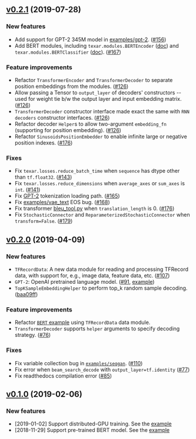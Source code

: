 
## [v0.2.1](https://github.com/asyml/texar/releases/tag/v0.2.1) (2019-07-28)

### New features

* Add support for GPT-2 345M model in [examples/gpt-2](https://github.com/asyml/texar/tree/master/examples/gpt-2). ([#156](https://github.com/asyml/texar/pull/156)) 
* Add BERT modules, including `texar.modules.BERTEncoder` ([doc](https://texar.readthedocs.io/en/latest/code/modules.html#texar.modules.BertEncoder)) and `texar.modules.BERTClassifier` ([doc](https://texar.readthedocs.io/en/latest/code/modules.html#bertclassifierv)). ([#167](https://github.com/asyml/texar/pull/167))

### Feature improvements

* Refactor `TransformerEncoder` and `TransformerDecoder` to separate position embeddings from the modules. ([#126](https://github.com/asyml/texar/pull/126))
* Allow passing a Tensor to `output_layer` of decoders' constructors -- used for weight tie b/w the output layer and input embedding matrix.  ([#126](https://github.com/asyml/texar/pull/126))
* `TransformerDecoder` constructor interface made exact the same with `RNN decoders` constructor interfaces. ([#126](https://github.com/asyml/texar/pull/126))
* Refactor decoder `Helper`s to allow two-argument `embedding_fn` (supporting for position embedding). ([#126](https://github.com/asyml/texar/pull/126))
* Refactor `SinusoidsPositionEmbedder` to enable infinite large or negative position indexes. ([#176](https://github.com/asyml/texar/pull/176))

### Fixes

* Fix `texar.losses.reduce_batch_time` when `sequence` has dtype other than `tf.float32`. ([#143](https://github.com/asyml/texar/issues/143))
* Fix `texar.losses.reduce_dimensions` when `average_axes` or `sum_axes` is `int`. ([#141](https://github.com/asyml/texar/pull/141))
* Fix [GPT-2](https://github.com/asyml/texar/tree/master/examples/gpt-2) tokenization loading path. ([#165](https://github.com/asyml/texar/pull/165))
* Fix [examples/vae_text](https://github.com/asyml/texar/tree/master/examples/vae_text) EOS bug. ([#168](https://github.com/asyml/texar/pull/168)) 
* Fix transformer [bleu_tool.py](https://github.com/asyml/texar/blob/master/examples/transformer/bleu_tool.py) when `translation_length` is 0. ([#176](https://github.com/asyml/texar/pull/176))
* Fix `StochasticConnector` and `ReparameterizedStochasticConnector` when `transform=False`. ([#179](https://github.com/asyml/texar/pull/179))

## [v0.2.0](https://github.com/asyml/texar/releases/tag/v0.2.0) (2019-04-09)

### New features

* `TFRecordData`: A new data module for reading and processing TFRecord data, with support for, e.g., image data, feature data, etc. ([#107](https://github.com/asyml/texar/pull/107))
* `GPT-2`: OpenAI pretrained language model. ([#91](https://github.com/asyml/texar/pull/91), [example](https://github.com/asyml/texar/tree/master/examples/gpt-2))
* `TopKSampleEmbeddingHelper` to perform top_k random sample decoding. ([baa09ff](https://github.com/asyml/texar/commit/baa09ff0ec898996d7be2535e73bedd1e92c1fb2))

### Feature improvements

* Refactor [`BERT` example](https://github.com/asyml/texar/tree/master/examples/bert) using `TFRecordData` data module. 
* `TransformerDecoder` supports `helper` arguments to specify decoding strategy. ([#76](https://github.com/asyml/texar/pull/76))

### Fixes

* Fix variable collection bug in [`examples/seqgan`](https://github.com/asyml/texar/tree/master/examples/seqgan). ([#110](https://github.com/asyml/texar/pull/110))
* Fix error when `beam_search_decode` with `output_layer=tf.identity` ([#77](https://github.com/asyml/texar/pull/77))
* Fix readthedocs compilation error ([#85](https://github.com/asyml/texar/pull/85))

## [v0.1.0](https://github.com/asyml/texar/releases/tag/v0.1.0) (2019-02-06)

### New features

* [2019-01-02] Support distributed-GPU training. See the [example](https://github.com/asyml/texar/tree/master/examples/distributed_gpu) 
* [2018-11-29] Support pre-trained BERT model. See the [example](https://github.com/asyml/texar/tree/master/examples/bert) 
